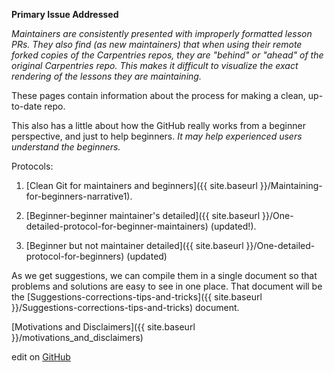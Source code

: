 ---
---

**Primary Issue Addressed**

*Maintainers are consistently presented with improperly formatted lesson PRs.
They also find (as new maintainers) that when using their remote forked copies of the
Carpentries repos, they are "behind" or "ahead" of the original Carpentries repo.
This makes it difficult to visualize the exact rendering of the lessons they
are maintaining.*

These pages contain information about the process for making a clean, up-to-date repo.

This also has a little about how the GitHub really works from a beginner perspective, 
and just to help beginners. *It may help experienced users understand the beginners.*

Protocols: 
1. [Clean Git for maintainers and beginners]({{ site.baseurl }}/Maintaining-for-beginners-narrative1).

2. [Beginner-beginner maintainer's detailed]({{ site.baseurl }}/One-detailed-protocol-for-beginner-maintainers) (updated!).

3. [Beginner but not maintainer detailed]({{ site.baseurl }}/One-detailed-protocol-for-beginners) (updated)

As we get suggestions, we can compile them in a single document so that problems and solutions are easy to see in one place. That document will be the [Suggestions-corrections-tips-and-tricks]({{ site.baseurl }}/Suggestions-corrections-tips-and-tricks) document.

[Motivations and Disclaimers]({{ site.baseurl }}/motivations_and_disclaimers)

edit on [GitHub](https://github.com/hoytpr/git_beginner/)
